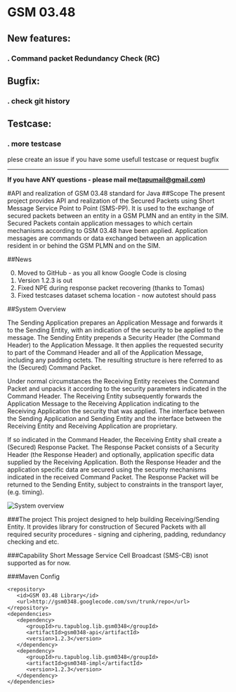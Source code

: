 # GSM 03.48

## New features:
### . Command packet Redundancy Check (RC) 

## Bugfix:
### . check git history

## Testcase:
### . more testcase

plese create an issue if you have some usefull testcase or request bugfix

-----------------------------------------------------------------
**If you have ANY questions - please mail me(tapumail@gmail.com)**

#API and realization of GSM 03.48 standard for Java
##Scope
The present project provides API and realization of the Secured Packets using Short Message Service Point to Point (SMS-PP). It is used to the exchange of secured packets between an entity in a GSM PLMN and an entity in the SIM. Secured Packets contain application messages to which certain mechanisms according to GSM 03.48 have been applied. Application messages are commands or data exchanged between an application resident in or behind the GSM PLMN and on the SIM.

##News

0. Moved to GitHub - as you all know Google Code is closing
0. Version 1.2.3 is out
0. Fixed NPE during response packet recovering (thanks to Tomas)
0. Fixed testcases dataset schema location - now autotest should pass

##System Overview

The Sending Application prepares an Application Message and forwards it to the Sending Entity, with an indication of the security to be applied to the message. The Sending Entity prepends a Security Header (the Command Header) to the Application Message. It then applies the requested security to part of the Command Header and all of the Application Message, including any padding octets. The resulting structure is here referred to as the (Secured) Command Packet.

Under normal circumstances the Receiving Entity receives the Command Packet and unpacks it according to the security parameters indicated in the Command Header. The Receiving Entity subsequently forwards the Application Message to the Receiving Application indicating to the Receiving Application the security that was applied. The interface between the Sending Application and Sending Entity and the interface between the Receiving Entity and Receiving Application are proprietary.

If so indicated in the Command Header, the Receiving Entity shall create a (Secured) Response Packet. The Response Packet consists of a Security Header (the Response Header) and optionally, application specific data supplied by the Receiving Application. Both the Response Header and the application specific data are secured using the security mechanisms indicated in the received Command Packet. The Response Packet will be returned to the Sending Entity, subject to constraints in the transport layer, (e.g. timing).

![System overview](http://gsm0348.googlecode.com/files/1.png)

###The project
This project designed to help building Receiving/Sending Entity. It provides library for construction of Secured Packets with all required security procedures - signing and ciphering, padding, redundancy checking and etc.

###Capability
Short Message Service Cell Broadcast (SMS-CB) isnot supported as for now.

###Maven Config
```
<repository>
   <id>GSM 03.48 Library</id>
   <url>http://gsm0348.googlecode.com/svn/trunk/repo</url>
</repository>
<dependencies>
   <dependency>
      <groupId>ru.tapublog.lib.gsm0348</groupId>
      <artifactId>gsm0348-api</artifactId>
      <version>1.2.3</version>
   </dependency>
   <dependency>
      <groupId>ru.tapublog.lib.gsm0348</groupId>
      <artifactId>gsm0348-impl</artifactId>
      <version>1.2.3</version>
   </dependency>
</dependencies>
```
